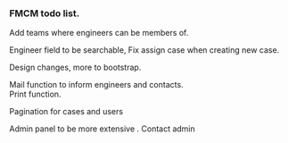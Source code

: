 ### FMCM todo list.


Add teams where engineers can be members of.

Engineer field to be searchable,
Fix assign case when creating new case.

Design changes, more to bootstrap.

Mail function to inform engineers and contacts.  
Print function.  

Pagination for cases and users

Admin panel to be more extensive
. Contact admin
